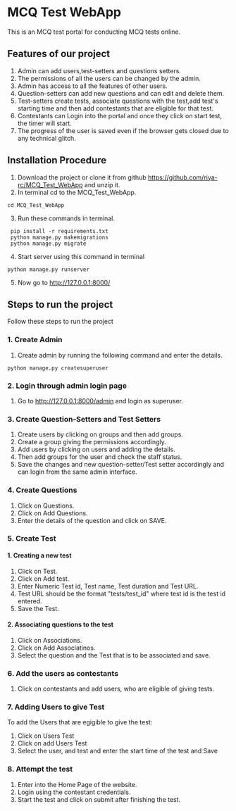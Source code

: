 # MCQ Test WebApp
This is an MCQ test portal for conducting MCQ tests online.

## Features of our project

1. Admin can add users,test-setters and questions setters. 
2. The permissions of all the users can be changed by the admin.
3. Admin has access to all the features of other users.
4. Question-setters can add new questions and can edit and delete them.
5. Test-setters create tests, associate questions with the test,add test's starting time and then add contestants that are eligible for that test.
6. Contestants can Login into the portal and once they click on start test, the timer will start.
7. The progress of the user is saved even if the browser gets closed due to any technical glitch.

## Installation Procedure

1. Download the project or clone it from github https://github.com/riya-rc/MCQ_Test_WebApp and unzip it.
2. In terminal cd to the MCQ_Test_WebApp.
```
cd MCQ_Test_WebApp
```
3. Run these commands in terminal.
```
 pip install -r requirements.txt
 python manage.py makemigrations
 python manage.py migrate
 ```
 
4. Start server using this command in terminal 
```
python manage.py runserver
```
5. Now go to http://127.0.0.1:8000/ 

## Steps to run the project
Follow these steps to run the project

### 1. Create Admin
1. Create admin by running the following command and enter the details.
```
python manage.py createsuperuser
```

### 2. Login through admin login page
1. Go to http://127.0.0.1:8000/admin and login as superuser.

### 3. Create Question-Setters and Test Setters

1. Create users by clicking on groups and then add groups.
2. Create a group giving the permissions accordingly.
3. Add users by clicking on users and adding the details.
4. Then add groups for the user and check the staff status.
6. Save the changes and new question-setter/Test setter accordingly and can login from the same admin interface.

### 4. Create Questions

1. Click on Questions.
2. Click on Add Questions.
3. Enter the details of the question and click on SAVE.

### 5. Create Test

#### 1. Creating a new test

1. Click on Test.
2. Click on Add test.
3. Enter Numeric Test id, Test name, Test duration and Test URL.
4. Test URL should be the format "tests/test_id" where test id is the test id entered.
5. Save the Test.

#### 2. Associating questions to the test

1. Click on Associations.
2. Click on Add Associatinos.
3. Select the question and the Test that is to be associated and save.

### 6. Add the users as contestants

1. Click on contestants and add users, who are eligible of giving tests.

### 7. Adding Users to give Test

To add the Users that are egigible to give the test:

1. Click on Users Test
2. Click on add Users Test 
3. Select the user, and test and enter the start time of the test and Save  

### 8. Attempt the test

1. Enter into the Home Page of the website.
2. Login using the contestant credentials.
3. Start the test and click on submit after finishing the test.
